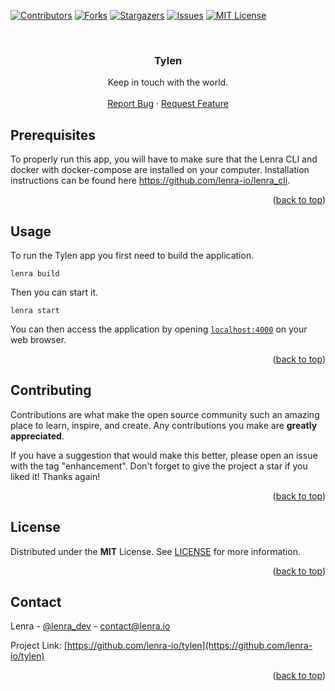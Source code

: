 <div id="top"></div>
<!--
*** This README was created with https://github.com/othneildrew/Best-README-Template
-->



<!-- PROJECT SHIELDS -->
[![Contributors][contributors-shield]][contributors-url]
[![Forks][forks-shield]][forks-url]
[![Stargazers][stars-shield]][stars-url]
[![Issues][issues-shield]][issues-url]
[![MIT License][license-shield]][license-url]



<!-- PROJECT LOGO -->
<br />
<div align="center">

<h3 align="center">Tylen</h3>

  <p align="center">
    Keep in touch with the world.
    <br />
    <br />
    <a href="https://github.com/lenra-io/tylen/issues">Report Bug</a>
    ·
    <a href="https://github.com/lenra-io/tylen/issues">Request Feature</a>
  </p>
</div>




<!-- GETTING STARTED -->

## Prerequisites

To properly run this app, you will have to make sure that the Lenra CLI and docker with docker-compose are installed on your computer.
Installation instructions can be found here https://github.com/lenra-io/lenra_cli.

<p align="right">(<a href="#top">back to top</a>)</p>


<!-- USAGE EXAMPLES -->
## Usage

To run the Tylen app you first need to build the application.
```console
lenra build
```

Then you can start it.
```console
lenra start
```

You can then access the application by opening [`localhost:4000`](http://localhost:4000) on your web browser. 


<p align="right">(<a href="#top">back to top</a>)</p>


<!-- CONTRIBUTING -->
## Contributing

Contributions are what make the open source community such an amazing place to learn, inspire, and create. Any contributions you make are **greatly appreciated**.

If you have a suggestion that would make this better, please open an issue with the tag "enhancement".
Don't forget to give the project a star if you liked it! Thanks again!

<p align="right">(<a href="#top">back to top</a>)</p>



<!-- LICENSE -->
## License

Distributed under the **MIT** License. See [LICENSE](./LICENSE) for more information.

<p align="right">(<a href="#top">back to top</a>)</p>



<!-- CONTACT -->
## Contact

Lenra - [@lenra_dev](https://twitter.com/lenra_dev) - contact@lenra.io

Project Link: [https://github.com/lenra-io/tylen](https://github.com/lenra-io/tylen)

<p align="right">(<a href="#top">back to top</a>)</p>


<!-- MARKDOWN LINKS & IMAGES -->
<!-- https://www.markdownguide.org/basic-syntax/#reference-style-links -->
[contributors-shield]: https://img.shields.io/github/contributors/lenra-io/tylen.svg?style=for-the-badge
[contributors-url]: https://github.com/lenra-io/tylen/graphs/contributors
[forks-shield]: https://img.shields.io/github/forks/lenra-io/tylen.svg?style=for-the-badge
[forks-url]: https://github.com/lenra-io/tylen/network/members
[stars-shield]: https://img.shields.io/github/stars/lenra-io/tylen.svg?style=for-the-badge
[stars-url]: https://github.com/lenra-io/tylen/stargazers
[issues-shield]: https://img.shields.io/github/issues/lenra-io/tylen.svg?style=for-the-badge
[issues-url]: https://github.com/lenra-io/tylen/issues
[license-shield]: https://img.shields.io/github/license/lenra-io/tylen.svg?style=for-the-badge
[license-url]: https://github.com/lenra-io/tylen/blob/master/LICENSE
